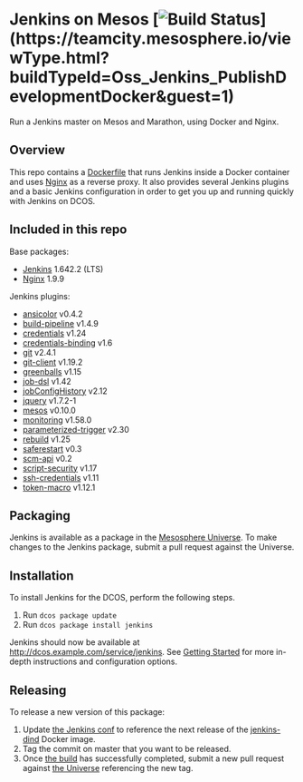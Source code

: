# Jenkins on Mesos [![Build Status](https://teamcity.mesosphere.io/guestAuth/app/rest/builds/buildType:(id:Oss_Jenkins_PublishDevelopmentDocker)/statusIcon)](https://teamcity.mesosphere.io/viewType.html?buildTypeId=Oss_Jenkins_PublishDevelopmentDocker&guest=1)
Run a Jenkins master on Mesos and Marathon, using Docker and Nginx.

## Overview
This repo contains a [Dockerfile](Dockerfile) that runs Jenkins inside a Docker
container and uses [Nginx][nginx-home] as a reverse proxy. It also provides
several Jenkins plugins and a basic Jenkins configuration in order to get you
up and running quickly with Jenkins on DCOS.

## Included in this repo
Base packages:
  * [Jenkins][jenkins-home] 1.642.2 (LTS)
  * [Nginx][nginx-home] 1.9.9

Jenkins plugins:
  * [ansicolor][ansicolor-plugin] v0.4.2
  * [build-pipeline][build-pipeline-plugin] v1.4.9
  * [credentials][credentials-plugin] v1.24
  * [credentials-binding][credentials-binding-plugin] v1.6
  * [git][git-plugin] v2.4.1
  * [git-client][git-client-plugin] v1.19.2
  * [greenballs][greenballs-plugin] v1.15
  * [job-dsl][job-dsl-plugin] v1.42
  * [jobConfigHistory][jobConfigHistory-plugin] v2.12
  * [jquery][jquery] v1.7.2-1
  * [mesos][mesos-plugin] v0.10.0
  * [monitoring][monitoring-plugin] v1.58.0
  * [parameterized-trigger][parameterized-trigger-plugin] v2.30
  * [rebuild][rebuild-plugin] v1.25
  * [saferestart][saferestart-plugin] v0.3
  * [scm-api][scm-api-plugin] v0.2
  * [script-security][script-security-plugin] v1.17
  * [ssh-credentials][ssh-credentials-plugin] v1.11
  * [token-macro][token-macro-plugin] v1.12.1

## Packaging
Jenkins is available as a package in the [Mesosphere Universe][universe].
To make changes to the Jenkins package, submit a pull request against the
Universe.

## Installation
To install Jenkins for the DCOS, perform the following steps.

  1. Run `dcos package update`
  2. Run `dcos package install jenkins`

Jenkins should now be available at <http://dcos.example.com/service/jenkins>.
See [Getting Started][getting-started] for more in-depth instructions and
configuration options.

## Releasing
To release a new version of this package:

  1. Update [the Jenkins conf][jenkins-conf] to reference the next release of
  the [jenkins-dind][jenkins-dind] Docker image.
  2. Tag the commit on master that you want to be released.
  3. Once [the build][teamcity-build] has successfully completed, submit a new
  pull request against [the Universe][universe] referencing the new tag.


[ansicolor-plugin]: https://wiki.jenkins-ci.org/display/JENKINS/AnsiColor+Plugin
[build-pipeline-plugin]: https://wiki.jenkins-ci.org/display/JENKINS/Build+Pipeline+Plugin
[credentials-plugin]: https://wiki.jenkins-ci.org/display/JENKINS/Credentials+Plugin
[credentials-binding-plugin]: https://wiki.jenkins-ci.org/display/JENKINS/Credentials+Binding+Plugin
[getting-started]: http://mesosphere.github.io/jenkins-mesos/docs/
[git-plugin]: https://wiki.jenkins-ci.org/display/JENKINS/Git+Plugin
[git-client-plugin]: https://wiki.jenkins-ci.org/display/JENKINS/Git+Client+Plugin
[greenballs-plugin]: https://wiki.jenkins-ci.org/display/JENKINS/Green+Balls
[jenkins-conf]: /conf/jenkins/config.xml
[jenkins-dind]: /dind-agent/README.md
[jenkins-home]: https://jenkins-ci.org/
[job-dsl-plugin]: https://wiki.jenkins-ci.org/display/JENKINS/Job+DSL+Plugin
[jobConfigHistory-plugin]: https://wiki.jenkins-ci.org/display/JENKINS/JobConfigHistory+Plugin
[jquery]: https://wiki.jenkins-ci.org/display/JENKINS/jQuery+Plugin
[mesos-plugin]: https://wiki.jenkins-ci.org/display/JENKINS/Mesos+Plugin
[monitoring-plugin]: https://wiki.jenkins-ci.org/display/JENKINS/Monitoring
[nginx-home]: http://nginx.org/en/
[parameterized-trigger-plugin]: https://wiki.jenkins-ci.org/display/JENKINS/Parameterized+Trigger+Plugin
[rebuild-plugin]: https://wiki.jenkins-ci.org/display/JENKINS/Rebuild+Plugin
[saferestart-plugin]: https://wiki.jenkins-ci.org/display/JENKINS/SafeRestart+Plugin
[scm-api-plugin]: https://wiki.jenkins-ci.org/display/JENKINS/SCM+API+Plugin
[script-security-plugin]: https://wiki.jenkins-ci.org/display/JENKINS/Script+Security+Plugin
[ssh-credentials-plugin]: https://wiki.jenkins-ci.org/display/JENKINS/SSH+Credentials+Plugin
[teamcity-build]: https://teamcity.mesosphere.io/viewType.html?buildTypeId=Oss_Jenkins_PublishReleaseDocker
[token-macro-plugin]: https://wiki.jenkins-ci.org/display/JENKINS/Token+Macro+Plugin
[universe]: https://github.com/mesosphere/universe
